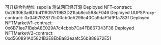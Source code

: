 可升级合约地址 sepolia 测试网已经开源
Deployed NFT-contract:  0x2630E3a6Dfb4119097f19B3D21fab8ec568cF046
Deployed UUPSProxy-contract:  0x046792877fc00cb0eA298c40Ca9daF1dfF1a783f
Deployed NFTMarketV1-contract:  0x6B71ee71BebA8E029A7c4cbbb7Ca4FB867343F38
Deployed NFTMarketV2-contract:  0xd560891A05821B3E8EbBa83eaafc56b888672E51

